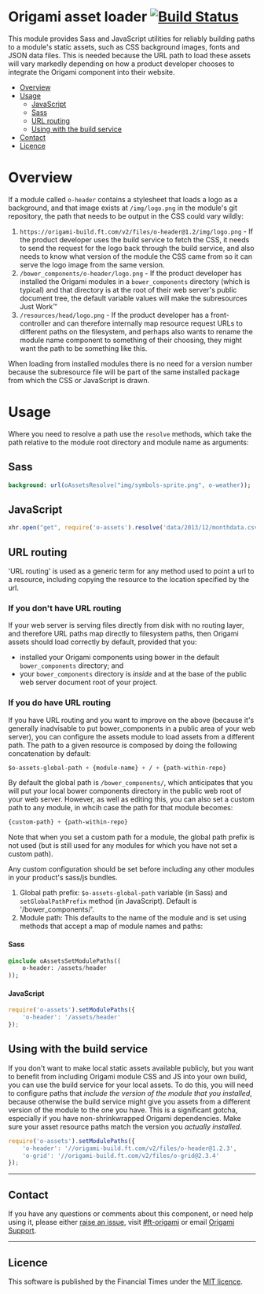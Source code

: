 # Origami asset loader [![Build Status](https://circleci.com/gh/Financial-Times/o-assets.png?style=shield&circle-token=fa399be931a86c55510a392198e48bbfeb3bab42)](https://circleci.com/gh/Financial-Times/o-assets)

This module provides Sass and JavaScript utilities for reliably building paths to a module's static assets, such as CSS background images, fonts and JSON data files. This is needed because the URL path to load these assets will vary markedly depending on how a product developer chooses to integrate the Origami component into their website.

- [Overview](#overview)
- [Usage](#usage)
	- [JavaScript](#javascript)
	- [Sass](#sass)
	- [URL routing](#url-routing)
	- [Using with the build service](#using-with-the-build-service)
- [Contact](#contact)
- [Licence](#licence)


# Overview

If a module called `o-header` contains a stylesheet that loads a logo as a background, and that image exists at `/img/logo.png` in the module's git repository, the path that needs to be output in the CSS could vary wildly:

1. `https://origami-build.ft.com/v2/files/o-header@1.2/img/logo.png` - If the product developer uses the build service to fetch the CSS, it needs to send the request for the logo back through the build service, and also needs to know what version of the module the CSS came from so it can serve the logo image from the same version.
1. `/bower_components/o-header/logo.png` - If the product developer has installed the Origami modules in a `bower_components` directory (which is typical) and that directory is at the root of their web server's public document tree, the default variable values will make the subresources Just Work&trade;
1. `/resources/head/logo.png` - If the product developer has a front-controller and can therefore internally map resource request URLs to different paths on the filesystem, and perhaps also wants to rename the module name component to something of their choosing, they might want the path to be something like this.

When loading from installed modules there is no need for a version number because the subresource file will be part of the same installed package from which the CSS or JavaScript is drawn.

# Usage

Where you need to resolve a path use the `resolve` methods, which take the path relative to the module root directory and module name as arguments:

## Sass

```sass
background: url(oAssetsResolve("img/symbols-sprite.png", o-weather));
```

## JavaScript

```js
xhr.open("get", require('o-assets').resolve('data/2013/12/monthdata.csv', 'o-weather'));
```

## URL routing

'URL routing' is used as a generic term for any method used to point a url to a resource, including copying the resource to the location specified by the url.

### If you don't have URL routing

If your web server is serving files directly from disk with no routing layer, and therefore URL paths map directly to filesystem paths, then Origami assets should load correctly by default, provided that you:

* installed your Origami components using bower in the default `bower_components` directory; and
* your `bower_components` directory is *inside* and at the base of the public web server document root of your project.

### If you do have URL routing

If you have URL routing and you want to improve on the above (because it's generally inadvisable to put bower_components in a public area of your web server), you can configure the assets module to load assets from a different path. The path to a given resource is composed by doing the following concatenation by default:

```sass
$o-assets-global-path + {module-name} + / + {path-within-repo}
```

By default the global path is `/bower_components/`, which anticipates that you will put your local bower components directory in the public web root of your web server.  However, as well as editing this, you can also set a custom path to any module, in whcih case the path for that module becomes:

```sass
{custom-path} + {path-within-repo}
```

Note that when you set a custom path for a module, the global path prefix is not used (but is still used for any modules for which you have not set a custom path).

Any custom configuration should be set before including any other modules in your product's sass/js bundles.

1. Global path prefix: `$o-assets-global-path` variable (in Sass) and `setGlobalPathPrefix` method (in JavaScript).  Default is '/bower_components/'.
1. Module path: This defaults to the name of the module and is set using methods that accept a map of module names and paths:

#### Sass

```sass
@include oAssetsSetModulePaths((
	o-header: /assets/header
));
```

#### JavaScript

```js
require('o-assets').setModulePaths({
	'o-header': '/assets/header'
});
```

## Using with the build service

If you don't want to make local static assets available publicly, but you want to benefit from including Origami module CSS and JS into your own build, you can use the build service for your local assets.  To do this, you will need to configure paths that *include the version of the module that you installed*, because otherwise the build service might give you assets from a different version of the module to the one you have.  This is a significant gotcha, especially if you have non-shrinkwrapped Origami dependencies.  Make sure your asset resource paths match the version you *actually installed*.

```js
require('o-assets').setModulePaths({
	'o-header': '//origami-build.ft.com/v2/files/o-header@1.2.3',
	'o-grid': '//origami-build.ft.com/v2/files/o-grid@2.3.4'
});
```

---

## Contact

If you have any questions or comments about this component, or need help using it, please either [raise an issue](https://github.com/Financial-Times/o-assets/issues), visit [#ft-origami](https://financialtimes.slack.com/messages/ft-origami/) or email [Origami Support](mailto:origami-support@ft.com).

----

## Licence

This software is published by the Financial Times under the [MIT licence](http://opensource.org/licenses/MIT).
